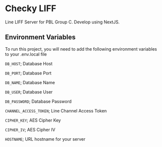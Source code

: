 # Checky LIFF

Line LIFF Server for PBL Group C. Develop using NextJS.

## Environment Variables

To run this project, you will need to add the following environment variables to your .env.local file

`DB_HOST`; Database Host

`DB_PORT`; Database Port

`DB_NAME`; Database Name

`DB_USER`; Database User

`DB_PASSWORD`; Database Password

`CHANNEL_ACCESS_TOKEN`; Line Channel Access Token

`CIPHER_KEY`; AES Cipher Key

`CIPHER_IV`; AES Cipher IV

`HOSTNAME`; URL hostname for your server